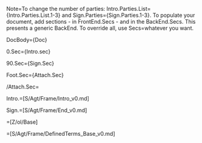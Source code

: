 Note=To change the number of parties: Intro.Parties.List={Intro.Parties.List.1-3} and Sign.Parties={Sign.Parties.1-3}.  To populate your document, add sections - in FrontEnd.Secs - and in the BackEnd.Secs.  This presents a generic BackEnd.  To override all, use Secs=whatever you want.

DocBody={Doc}

0.Sec={Intro.sec}<br>

90.Sec={Sign.Sec}

Foot.Sec={Attach.Sec}

/Attach.Sec=</i>

Intro.=[S/Agt/Frame/Intro_v0.md]

Sign.=[S/Agt/Frame/End_v0.md]

=[Z/ol/Base]

=[S/Agt/Frame/DefinedTerms_Base_v0.md]